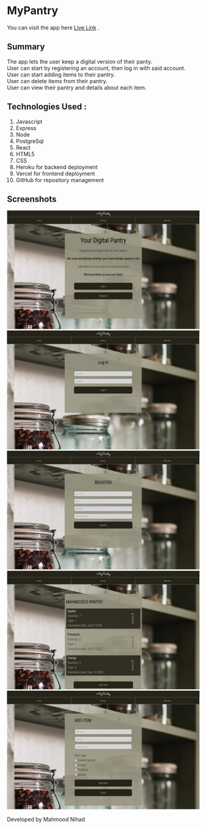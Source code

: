 # MyPantry

You can visit the app here
[Live Link](https://my-pantry-lac.vercel.app/) .

## Summary
The app lets the user keep a digital version of their panty.   
User can start by registering an account, then log in with said account.  
User can start adding items to their pantry.   
User can delete items from their pantry.  
User can view their pantry and details about each item.  

## Technologies Used :
1. Javascript
2. Express
3. Node 
4. PostgreSql
5. React
6. HTML5
7. CSS 
8. Heroku for backend deployment
9. Vercel for frontend deployment
10. GitHub for repository management


## Screenshots
![landing page screenshot](screenshots/landing-page.JPG)
![login page screenshot](screenshots/login-page.JPG)
![register page screenshot](screenshots/register-page.JPG)
![pantry page screenshot](screenshots/pantry-page.JPG)
![add item page screenshot](screenshots/additem-page.JPG)


Developed by Mahmood Nihad